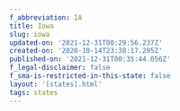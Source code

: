```yaml
---
f_abbreviation: IA
title: Iowa
slug: iowa
updated-on: '2021-12-31T00:29:56.237Z'
created-on: '2020-10-14T23:38:17.295Z'
published-on: '2021-12-31T00:35:44.056Z'
f_legal-disclaimer: false
f_sma-is-restricted-in-this-state: false
layout: '[states].html'
tags: states
---
```



